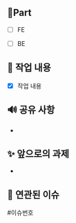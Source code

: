 ## 🔘Part

- [ ] FE

- [ ] BE

## 🔎 작업 내용

- [x] 작업 내용


## 🔊 공유 사항

- 

## ✨ 앞으로의 과제

- 

## 🔗 연관된 이슈

#이슈번호
